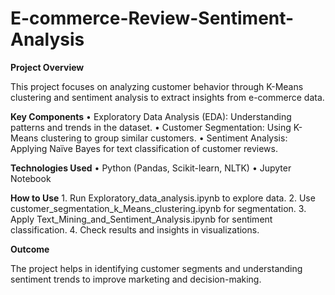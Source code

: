 # E-commerce-Review-Sentiment-Analysis  

**Project Overview**  

This project focuses on analyzing customer behavior through K-Means clustering and sentiment analysis to extract insights from e-commerce data.  

**Key Components**
	•	Exploratory Data Analysis (EDA): Understanding patterns and trends in the dataset.
	•	Customer Segmentation: Using K-Means clustering to group similar customers.
	•	Sentiment Analysis: Applying Naïve Bayes for text classification of customer reviews.

**Technologies Used**
	•	Python (Pandas, Scikit-learn, NLTK)
	•	Jupyter Notebook

**How to Use**
	1.	Run Exploratory_data_analysis.ipynb to explore data.
	2.	Use customer_segmentation_k_Means_clustering.ipynb for segmentation.
	3.	Apply Text_Mining_and_Sentiment_Analysis.ipynb for sentiment classification.
	4.	Check results and insights in visualizations.

**Outcome**

The project helps in identifying customer segments and understanding sentiment trends to improve marketing and decision-making.
